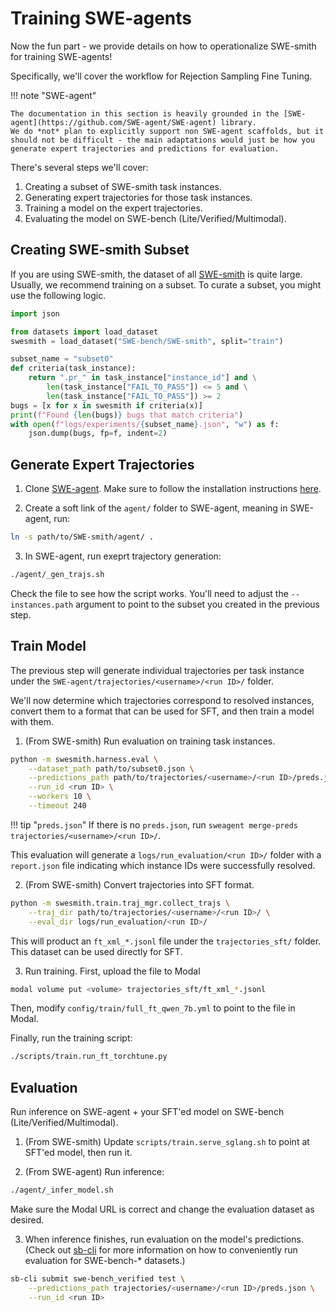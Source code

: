# Training SWE-agents

Now the fun part - we provide details on how to operationalize SWE-smith for training SWE-agents!

Specifically, we'll cover the workflow for Rejection Sampling Fine Tuning.

!!! note "SWE-agent"

    The documentation in this section is heavily grounded in the [SWE-agent](https://github.com/SWE-agent/SWE-agent) library.
    We do *not* plan to explicitly support non SWE-agent scaffolds, but it should not be difficult - the main adaptations would just be how you generate expert trajectories and predictions for evaluation.

There's several steps we'll cover:

1. Creating a subset of SWE-smith task instances.
2. Generating expert trajectories for those task instances.
3. Training a model on the expert trajectories.
4. Evaluating the model on SWE-bench (Lite/Verified/Multimodal).

## Creating SWE-smith Subset

If you are using SWE-smith, the dataset of all [SWE-smith](https://huggingface.co/datasets/SWE-bench/SWE-smith) is quite large.
Usually, we recommend training on a subset.
To curate a subset, you might use the following logic.

```python
import json

from datasets import load_dataset
swesmith = load_dataset("SWE-bench/SWE-smith", split="train")

subset_name = "subset0"
def criteria(task_instance):
    return ".pr_" in task_instance["instance_id"] and \
        len(task_instance["FAIL_TO_PASS"]) <= 5 and \
        len(task_instance["FAIL_TO_PASS"]) >= 2
bugs = [x for x in swesmith if criteria(x)]
print(f"Found {len(bugs)} bugs that match criteria")
with open(f"logs/experiments/{subset_name}.json", "w") as f:
    json.dump(bugs, fp=f, indent=2)
```

## Generate Expert Trajectories

1. Clone [SWE-agent](https://github.com/SWE-agent/SWE-agent). Make sure to follow the installation instructions [here](https://swe-agent.com/latest/installation/source/).

2. Create a soft link of the `agent/` folder to SWE-agent, meaning in SWE-agent, run:
```bash
ln -s path/to/SWE-smith/agent/ .
```

3. In SWE-agent, run exeprt trajectory generation:
```bash
./agent/_gen_trajs.sh
```
Check the file to see how the script works. You'll need to adjust the `--instances.path` argument to point to the subset you created in the previous step.

## Train Model

The previous step will generate individual trajectories per task instance under the `SWE-agent/trajectories/<username>/<run ID>/` folder.

We'll now determine which trajectories correspond to resolved instances, convert them to a format that can be used for SFT, and then train a model with them.

1. (From SWE-smith) Run evaluation on training task instances.
```bash
python -m swesmith.harness.eval \
    --dataset_path path/to/subset0.json \
    --predictions_path path/to/trajectories/<username>/<run ID>/preds.json \
    --run_id <run ID> \
    --workers 10 \
    --timeout 240
```

!!! tip "`preds.json`"
    If there is no `preds.json`, run `sweagent merge-preds trajectories/<username>/<run ID>/`.

This evaluation will generate a `logs/run_evaluation/<run ID>/`
folder with a `report.json` file indicating which instance IDs were successfully resolved.

2. (From SWE-smith) Convert trajectories into SFT format.

```bash
python -m swesmith.train.traj_mgr.collect_trajs \
    --traj_dir path/to/trajectories/<username>/<run ID>/ \
    --eval_dir logs/run_evaluation/<run ID>/
```

This will product an `ft_xml_*.jsonl` file under the `trajectories_sft/` folder.
This dataset can be used directly for SFT.

3. Run training. First, upload the file to Modal
```bash
modal volume put <volume> trajectories_sft/ft_xml_*.jsonl
```

Then, modify `config/train/full_ft_qwen_7b.yml` to point to the file in Modal.

Finally, run the training script:
```bash
./scripts/train.run_ft_torchtune.py
```

## Evaluation
Run inference on SWE-agent + your SFT'ed model on SWE-bench (Lite/Verified/Multimodal).

1. (From SWE-smith) Update `scripts/train.serve_sglang.sh` to point at SFT'ed model, then run it.

2. (From SWE-agent) Run inference:
```bash
./agent/_infer_model.sh
```
Make sure the Modal URL is correct and change the evaluation dataset as desired.

3. When inference finishes, run evaluation on the model's predictions. (Check out [sb-cli](https://github.com/SWE-bench/sb-cli/tree/main) for more information on how to conveniently run evaluation for SWE-bench-* datasets.)
```bash
sb-cli submit swe-bench_verified test \
    --predictions_path trajectories/<username>/<run ID>/preds.json \
    --run_id <run ID>
```